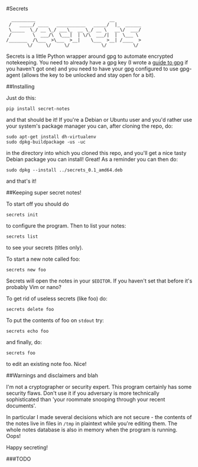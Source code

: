 #Secrets

```
  _________                            __          
 /   _____/ ____   ___________   _____/  |_  ______
 \_____  \_/ __ \_/ ___\_  __ \_/ __ \   __\/  ___/
 /        \  ___/\  \___|  | \/\  ___/|  |  \___ \ 
/_______  /\___  >\___  >__|    \___  >__| /____  >
        \/     \/     \/            \/          \/ 
```


Secrets is a little Python wrapper around gpg to automate encrypted
notekeeping. You need to already have a gpg key (I wrote a [guide to
gpg](https://github.com/aliceriot/gpg_workshop/blob/master/gpg.markdown)
if you haven't got one) and you need to have your gpg configured to use
gpg-agent (allows the key to be unlocked and stay open for a bit).

##Installing

Just do this:

```
pip install secret-notes
```

and that should be it! If you're a Debian or Ubuntu user and you'd rather
use your system's package manager you can, after cloning the repo, do:

```
sudo apt-get install dh-virtualenv
sudo dpkg-buildpackage -us -uc
```

in the directory into which you cloned this repo, and you'll get a nice
tasty Debian package you can install! Great! As a reminder you can then
do:

```
sudo dpkg --install ../secrets_0.1_amd64.deb
```

and that's it!

##Keeping super secret notes!

To start off you should do 

```
secrets init
```

to configure the program. Then to list your notes:

```
secrets list
```

to see your secrets (titles only).

To start a new note called foo:

```
secrets new foo
```

Secrets will open the notes in your `$EDITOR`. If you haven't set that
before it's probably Vim or nano?


To get rid of useless secrets (like foo) do:

```
secrets delete foo
```

To put the contents of foo on `stdout` try:

```
secrets echo foo
```

and finally, do:

```
secrets foo
```

to edit an existing note foo. Nice!

##Warnings and disclaimers and blah

I'm not a cryptographer or security expert. This program certainly has
some security flaws. Don't use it if you adversary is more technically
sophisticated than 'your roommate snooping through your recent documents'.

In particular I made several decisions which are not secure - the contents
of the notes live in files in `/tmp` in plaintext while you're editing
them. The whole notes database is also in memory when the program is
running. Oops!

Happy secreting!


###TODO
